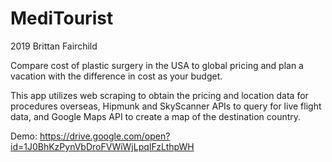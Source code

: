 # MediTourist

2019 Brittan Fairchild

Compare cost of plastic surgery in the USA to global pricing and plan a vacation with the difference in cost as your budget.

This app utilizes web scraping to obtain the pricing and location data for procedures overseas, Hipmunk and SkyScanner APIs to query for live flight data, and Google Maps API to create a map of the destination country.

Demo: https://drive.google.com/open?id=1J0BhKzPynVbDroFVWiWjLpqIFzLthpWH